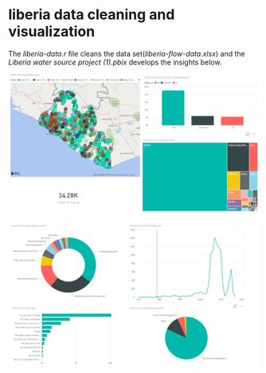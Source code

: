 # liberia data cleaning and visualization

The _liberia-data.r_ file cleans the data set(_liberia-flow-data.xlsx_) and the _Liberia water source project (1).pbix_ develops the insights below.

![Image](https://raw.githubusercontent.com/Elaine-AL/liberia-data-cleaning/master/insights1.PNG)

![Image](https://raw.githubusercontent.com/Elaine-AL/liberia-data-cleaning/master/insights2.PNG)
